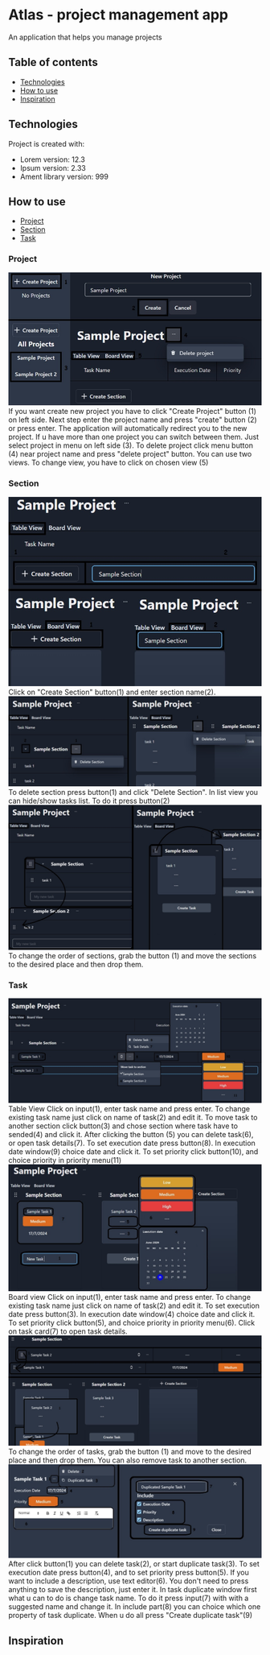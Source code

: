 # Atlas - project management app

An application that helps you manage projects

## Table of contents

- [Technologies](#technologies)
- [How to use](#how-to-use)
- [Inspiration](#inspiration)

## Technologies

Project is created with:

- Lorem version: 12.3
- Ipsum version: 2.33
- Ament library version: 999

## How to use

- [Project](#project)
- [Section](#section)
- [Task](#task)

### Project

![screen](./src//images/createProject.jpg)
If you want create new project you have to click "Create Project" button (1) on left side. Next step enter the project name and press "create" button (2) or press enter. The application will automatically redirect you to the new project. If u have more than one project you can switch between them. Just select project in menu on left side (3). To delete project click menu button (4) near project name and press "delete project" button. You can use two views. To change view, you have to click on
chosen view (5)

### Section

![screen](./src/images/createSection.jpg)
Click on "Create Section" button(1) and enter section name(2).
![screen](./src/images/editSection.jpg)
To delete section press button(1) and click "Delete Section". In list view you can hide/show tasks list. To do it press button(2)
![screen](./src/images/moveSection.jpg)
To change the order of sections, grab the button (1) and move the sections to the desired place and then drop them.

### Task

![screen](./src/images/createEditTaskListView.jpg)
Table View
Click on input(1), enter task name and press enter. To change existing task name just click on name of task(2) and edit it. To move task to another section click button(3) and chose section where task have to sended(4) and click it. After clicking the button (5) you can delete task(6), or open task details(7). To set execution date press button(8). In execution date window(9) choice date and click it. To set priority click button(10), and choice priority in priority menu(11)
![screen](./src/images/createEditTaskBoardView.jpg)
Board view
Click on input(1), enter task name and press enter. To change existing task name just click on name of task(2) and edit it.
To set execution date press button(3). In execution date window(4) choice date and click it. To set priority click button(5), and choice priority in priority menu(6).
Click on task card(7) to open task details.
![screen](./src/images/moveTask.jpg)
To change the order of tasks, grab the button (1) and move to the desired place and then drop them. You can also remove task to another section.
![screen](./src/images/taskDetails.jpg)
After click button(1) you can delete task(2), or start duplicate task(3). To set execution date press button(4), and to set priority press button(5). If you want to include a description, use text editor(6). You don't need to press anything to save the description, just enter it.
In task duplicate window first what u can to do is change task name. To do it press input(7) with with a suggested name and change it. In include part(8) you can choice which one property of task duplicate. When u do all press "Create duplicate task"(9)

## Inspiration
